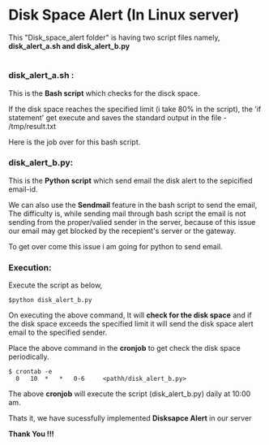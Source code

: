 



# Disk Space Alert (In Linux server)

This "Disk_space_alert folder" is having two script files namely, **disk_alert_a.sh and disk_alert_b.py**
#

 ### disk_alert_a.sh :
 
 This is the **Bash script** which checks for the disck space.
 
 If the disk space reaches the specified limit (i take 80% in the script), the 'if statement' get execute and saves the standard output in the file - /tmp/result.txt
 
 Here is the job over for this bash script.
 
 
 ### disk_alert_b.py:
 
 This is the **Python script** which send email the disk alert to the sepicified email-id.
 
 We can also use the **Sendmail** feature in the bash script to send the email, The difficulty is, while sending mail through bash script the email is not sending from the proper/valied sender in the server, because of this issue our email may get blocked by the recepient's server or the gateway.

To get over come this issue i am going for python to send email.

 ### Execution:
 
 Execute the script as below,
 
    $python disk_alert_b.py

On executing the above command, It will **check for the disk space** and if the disk space exceeds the specified limit it will send the disk space alert email to the specified sender.

Place the above command in the **cronjob** to get check the disk space periodically.

    $ crontab -e
      0   10  *   *   0-6     <pathh/disk_alert_b.py>

The above **cronjob** will execute the script (disk_alert_b.py) daily at 10:00 am.

Thats it, we have sucessfully implemented **Disksapce Alert** in our server 


**Thank You !!!**   

 
